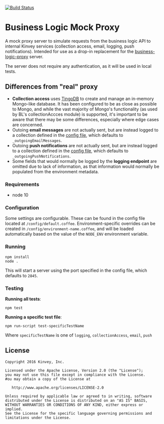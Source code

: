 [![Build Status](https://travis-ci.org/Kinvey/business-logic-mock-proxy.svg?branch=master)](https://travis-ci.org/Kinvey/business-logic-mock-proxy)

# Business Logic Mock Proxy

A mock proxy server to simulate requests from the business logic API to internal Kinvey services (collection access, email, logging, push notifications). Intended for use as a drop-in replacement for the [business-logic-proxy](http://github.com/Kinvey/business-logic-proxy) server.

The server does not require any authentication, as it will be used in local tests.

## Differences from "real" proxy

* **Collection access** uses [TingoDB](http://www.tingodb.com/) to create and manage an in-memory Mongo-like database. It has been configured to be as close as possible to Mongo, and while the vast majority of Mongo's functionality (as used by BL's collectionAccces module) is supported, it's important to be aware that there may be some differences, especially where edge cases are concerned.
* Outoing **email messages** are not actually sent, but are instead logged to a collection defined in the [config file](#Configuration), which defaults to `_outgoingEmailMessages`.
* Outoing **push notifications** are not actually sent, but are instead logged to a collection defined in the [config file](#Configuration), which defaults to `_outgoingPushNotifications`.
* Some fields that would normally be logged by the **logging endpoint** are omitted due to lack of information, as that information would normally be populated from the environment metadata.

### Requirements

* node 10

### Configuration

Some settings are configurable. These can be found in the config file located at `/config/default.coffee`. Environment-specific overrides can be created in `/config/environment-name.coffee`, and will be loaded automatically based on the value of the `NODE_ENV` environment variable.

### Running

```
npm install
node .
```

This will start a server using the port specified in the config file, which defaults to `2845`.

### Testing

**Running all tests**:

```
npm test
```

**Running a specific test file**:

```
npm run-script test-specificTestName
```

Where `specificTestName` is one of `logging`, `collectionAccess`, `email`, `push`

## License
    Copyright 2016 Kinvey, Inc.

    Licensed under the Apache License, Version 2.0 (the "License");
    you may not use this file except in compliance with the License.
    #ou may obtain a copy of the License at

       http://www.apache.org/licenses/LICENSE-2.0

    Unless required by applicable law or agreed to in writing, software
    distributed under the License is distributed on an "AS IS" BASIS,
    WITHOUT WARRANTIES OR CONDITIONS OF ANY KIND, either express or implied.
    See the License for the specific language governing permissions and
    limitations under the License.